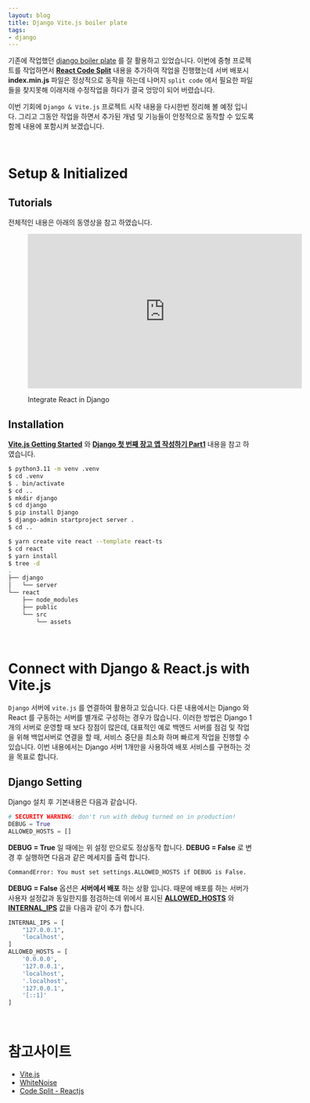 ```yaml
---
layout: blog
title: Django Vite.js boiler plate
tags:
- django
---
```


기존에 작업했던 [django boiler plate](https://bitbucket.org/momukjilab/django-init/src/master/) 를 잘 활용하고 있었습니다. 이번에 중형 프로젝트를 작업하면서 **<span style="color:var(--accent);">[React Code Split](https://ko.legacy.reactjs.org/docs/code-splitting.html)</span>** 내용을 추가하여 작업을 진행했는데 서버 배포시 **index.min.js** 파일은 정상적으로 동작을 하는데 나머지 `split code` 에서 필요한 파일들을 찾지못해 이래저래 수정작업을 하다가 결국 엉망이 되어 버렸습니다.

이번 기회에 `Django & Vite.js` 프로젝트 시작 내용을 다시한번 정리해 볼 예정 입니다. 그리고 그동안 작업을 하면서 추가된 개념 및 기능들이 안정적으로 동작할 수 있도록 함께 내용에 포함시켜 보겠습니다.

<br/>

# Setup & Initialized
## Tutorials
전체적인 내용은 아래의 동영상을 참고 하였습니다.

<figure class="align-center">
  <p style="text-align: center">
    <iframe width="560" height="315" 
      src="https://www.youtube.com/embed/9Iq-0OYkoX0" 
      title="YouTube video player" frameborder="0" 
      allow="accelerometer; autoplay; clipboard-write; encrypted-media; gyroscope; picture-in-picture; web-share" 
      allowfullscreen>
    </iframe>
  </p>
  <figcaption>Integrate React in Django</figcaption>
</figure>

## Installation
**<span style="color:var(--link);">[Vite.js Getting Started](https://vitejs.dev/guide/#getting-started)</span>** 와 **<span style="color:var(--link);">[Django 첫 번째 장고 앱 작성하기 Part1](https://docs.djangoproject.com/ko/4.2/intro/tutorial01/)</span>** 내용을 참고 하였습니다.

```bash
$ python3.11 -m venv .venv
$ cd .venv
$ . bin/activate
$ cd ..
$ mkdir django
$ cd django
$ pip install Django
$ django-admin startproject server .
$ cd ..

$ yarn create vite react --template react-ts
$ cd react
$ yarn install
$ tree -d
.
├── django
│   └── server
└── react
    ├── node_modules
    ├── public
    └── src
        └── assets
```

<br/>

# Connect with Django & React.js with Vite.js
`Django` 서버에 `vite.js` 를 연결하여 활용하고 있습니다. 다른 내용에서는 Django 와 React 를 구동하는 서버를 별개로 구성하는 경우가 많습니다. 이러한 방법은 Django 1개의 서버로 운영할 때 보다 장점이 많은데, 대표적인 예로 백엔드 서버를 점검 및 작업을 위해 백업서버로 연결을 할 때, 서비스 중단을 최소화 하며 빠르게 작업을 진행할 수 있습니다. 이번 내용에서는 Django 서버 1개만을 사용하여 배포 서비스를 구현하는 것을 목표로 합니다.

## Django Setting
Django 설치 후 기본내용은 다음과 같습니다.
```python
# SECURITY WARNING: don't run with debug turned on in production!
DEBUG = True
ALLOWED_HOSTS = []
```

**<span style="color:var(--comment);">DEBUG = True</span>** 일 때에는 위 설정 만으로도 정상동작 합니다. **<span style="color:var(--comment);">DEBUG = False</span>** 로 변경 후 실행하면 다음과 같은 메세지를 출력 합니다.
```bash
CommandError: You must set settings.ALLOWED_HOSTS if DEBUG is False.
```

**<span style="color:var(--comment);">DEBUG = False</span>** 옵션은 **<span style="color:var(--comment);">서버에서 배포</span>** 하는 상황 입니다. 때문에 배포를 하는 서버가 사용자 설정값과 동일한지를 점검하는데 위에서 표시된 **<span style="color:var(--link);">[ALLOWED_HOSTS](https://docs.djangoproject.com/en/4.2/ref/settings/)</span>** 와 **<span style="color:var(--link);">[INTERNAL_IPS](https://docs.djangoproject.com/en/4.2/ref/settings/#internal-ips)</span>** 값을 다음과 같이 추가 합니다.
```python
INTERNAL_IPS = [
    "127.0.0.1",
    'localhost',
]
ALLOWED_HOSTS = [
    '0.0.0.0',
    '127.0.0.1',
    'localhost',
    '.localhost', 
    '127.0.0.1', 
    '[::1]'
]
```


<br/>

# 참고사이트
- [Vite.js](https://vitejs.dev/guide)
- [WhiteNoise](https://whitenoise.readthedocs.io/en/latest/)
- [Code Split - Reactjs](https://ko.legacy.reactjs.org/docs/code-splitting.html)

